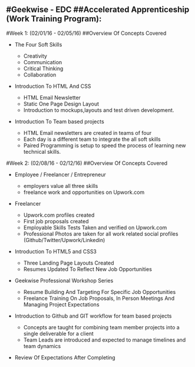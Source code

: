 #Geekwise - EDC
##Accelerated Apprenticeship (Work Training Program): 
---
#Week 1: (02/01/16 - 02/05/16)
##Overview Of Concepts Covered

 - The Four Soft Skills
	- Creativity
	- Communication
	- Critical Thinking
	- Collaboration

 - Introduction To HTML And CSS
	- HTML Email Newsletter
	- Static One Page Design Layout
	- Introduction to mockups,layouts and test driven development.

 - Introduction To Team based projects
    - HTML Email newsletters are created in teams of four
    - Each day is a different team to integrate the all soft skills
    - Paired Programming is setup to speed the process of learning new technical skills.
    
#Week 2: (02/08/16 - 02/12/16)
##Overview Of Concepts Covered

 - Employee / Freelancer / Entrepreneur
	 - employers value all three skills
	 - freelance work and opportunities on Upwork.com

 - Freelancer
    - Upwork.com profiles created
    - First job proposals created
    - Employable Skills Tests Taken and verified on Upwork.com
    - Professional Photos are taken for all work related social profiles (Github/Twitter/Upwork/Linkedin)

 - Introduction To HTML5 and CSS3
	- Three Landing Page Layouts Created
	- Resumes Updated To Reflect New Job Opportunities

- Geekwise Professional Workshop Series
	- Resume Building And Targeting For Specific Job Opportunities
	- Freelance Training On Job Proposals, In Person Meetings And Managing Project Expectations

 - Introduction to Github and GIT workflow for team based projects
	- Concepts are taught for combining team member projects into a single deliverable for a client
    - Team Leads are introduced and expected to manage timelines and team dynamics
 

- Review Of Expectations After Completing
    
